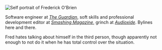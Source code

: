 ![Self portrait of Frederick O'Brien](/self-portrait.jpg)

Software engineer at [_The Guardian_](https://theguardian.com), soft skills and professional development editor at [_Smashing Magazine_](https://smashingmagazine.com), grinch at [_Audioxide_](https://audioxide.com). Bylines here and there.

Fred hates talking about himself in the third person, though apparently not enough to not do it when he has total control over the situation.
